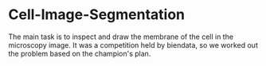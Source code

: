 # Cell-Image-Segmentation
The main task is to inspect and draw the membrane of the cell in the microscopy image. It was a competition held by biendata, so we worked out the problem based on the champion's plan.
